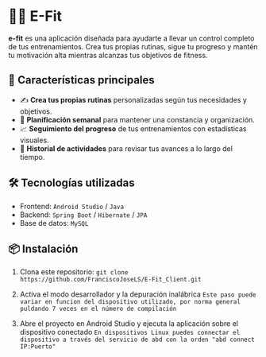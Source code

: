 # 🏋️‍♂️ E-Fit

**e-fit** es una aplicación diseñada para ayudarte a llevar un control completo de tus entrenamientos. 
Crea tus propias rutinas, sigue tu progreso y mantén tu motivación alta mientras alcanzas tus objetivos de fitness.

## 🚀 Características principales

- ✍️ **Crea tus propias rutinas** personalizadas según tus necesidades y objetivos.
- 📆 **Planificación semanal** para mantener una constancia y organización.
- 📈 **Seguimiento del progreso** de tus entrenamientos con estadísticas visuales.
- 🏅 **Historial de actividades** para revisar tus avances a lo largo del tiempo.

## 🛠️ Tecnologías utilizadas

- Frontend: `Android Studio` / `Java`
- Backend: `Spring Boot` / `Hibernate` / `JPA`
- Base de datos: `MySQL`

## 📦 Instalación

1. Clona este repositorio:
    `git clone https://github.com/FranciscoJoseLS/E-Fit_Client.git`

2. Activa el modo desarrollador y la depuración inalábrica
    `Este paso puede variar en funcion del dispositivo utilizado, por norma general puldando 7 veces en el número de compilación`

3. Abre el proyecto en Android Studio y ejecuta la aplicación sobre el dispositivo conectado
    `En dispositivos Linux puedes connectar el dispositivo a través del servicio de abd con la orden "abd connect IP:Puerto"`
